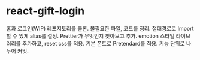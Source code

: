 # react-gift-login

홈과 로그인(WIP) 레포지토리를 클론.
불필요한 파일, 코드를 정리.
절대경로로 Import 할 수 있게 alias를 설정.
Prettier가 무엇인지 찾아보고 추가.
emotion 스타일 라이브러리를 추가하고, reset css를 적용.
기본 폰트로 Pretendard를 적용.
기능 단위로 나누어 커밋.
